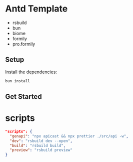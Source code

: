 # Antd Template 

- rsbuild
- bun
- biome
- formily
- pro.formily

## Setup

Install the dependencies:

```bash
bun install
```

## Get Started

# scripts
```json
"scripts": {
  "genapi": "npx apicast && npx prettier ./src/api -w",
  "dev": "rsbuild dev --open",
  "build": "rsbuild build",
  "preview": "rsbuild preview"
}
```

